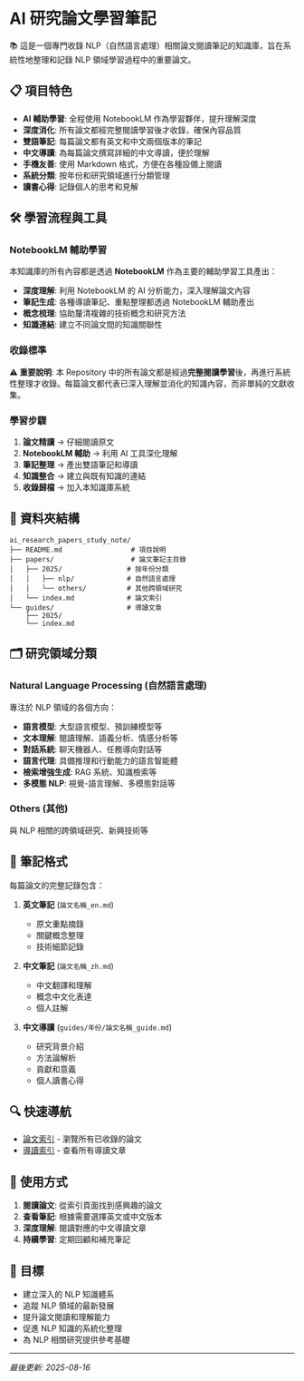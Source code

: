 # AI 研究論文學習筆記

📚 這是一個專門收錄 NLP（自然語言處理）相關論文閱讀筆記的知識庫，旨在系統性地整理和記錄 NLP 領域學習過程中的重要論文。

## 📋 項目特色

- **AI 輔助學習**: 全程使用 NotebookLM 作為學習夥伴，提升理解深度
- **深度消化**: 所有論文都經完整閱讀學習後才收錄，確保內容品質
- **雙語筆記**: 每篇論文都有英文和中文兩個版本的筆記
- **中文導讀**: 為每篇論文撰寫詳細的中文導讀，便於理解
- **手機友善**: 使用 Markdown 格式，方便在各種設備上閱讀
- **系統分類**: 按年份和研究領域進行分類管理
- **讀書心得**: 記錄個人的思考和見解

## 🛠️ 學習流程與工具

### NotebookLM 輔助學習
本知識庫的所有內容都是透過 **NotebookLM** 作為主要的輔助學習工具產出：

- **深度理解**: 利用 NotebookLM 的 AI 分析能力，深入理解論文內容
- **筆記生成**: 各種導讀筆記、重點整理都透過 NotebookLM 輔助產出
- **概念梳理**: 協助釐清複雜的技術概念和研究方法
- **知識連結**: 建立不同論文間的知識關聯性

### 收錄標準
⚠️ **重要說明**: 本 Repository 中的所有論文都是經過**完整閱讀學習**後，再進行系統性整理才收錄。每篇論文都代表已深入理解並消化的知識內容，而非單純的文獻收集。

### 學習步驟
1. **論文精讀** → 仔細閱讀原文
2. **NotebookLM 輔助** → 利用 AI 工具深化理解
3. **筆記整理** → 產出雙語筆記和導讀
4. **知識整合** → 建立與既有知識的連結
5. **收錄歸檔** → 加入本知識庫系統

## 📁 資料夾結構

```
ai_research_papers_study_note/
├── README.md                 # 項目說明
├── papers/                   # 論文筆記主目錄
│   ├── 2025/                # 按年份分類
│   │   ├── nlp/             # 自然語言處理
│   │   └── others/          # 其他跨領域研究
│   └── index.md             # 論文索引
└── guides/                  # 導讀文章
    ├── 2025/
    └── index.md
```

## 🗂️ 研究領域分類

### Natural Language Processing (自然語言處理)
專注於 NLP 領域的各個方向：
- **語言模型**: 大型語言模型、預訓練模型等
- **文本理解**: 閱讀理解、語義分析、情感分析等
- **對話系統**: 聊天機器人、任務導向對話等
- **語言代理**: 具備推理和行動能力的語言智能體
- **檢索增強生成**: RAG 系統、知識檢索等
- **多模態 NLP**: 視覺-語言理解、多模態對話等

### Others (其他)
與 NLP 相關的跨領域研究、新興技術等

## 📝 筆記格式

每篇論文的完整記錄包含：

1. **英文筆記** (`論文名稱_en.md`)
   - 原文重點摘錄
   - 關鍵概念整理
   - 技術細節記錄

2. **中文筆記** (`論文名稱_zh.md`)
   - 中文翻譯和理解
   - 概念中文化表達
   - 個人註解

3. **中文導讀** (`guides/年份/論文名稱_guide.md`)
   - 研究背景介紹
   - 方法論解析
   - 貢獻和意義
   - 個人讀書心得

## 🔍 快速導航

- [論文索引](papers/index.md) - 瀏覽所有已收錄的論文
- [導讀索引](guides/index.md) - 查看所有導讀文章

## 📖 使用方式

1. **閱讀論文**: 從索引頁面找到感興趣的論文
2. **查看筆記**: 根據需要選擇英文或中文版本
3. **深度理解**: 閱讀對應的中文導讀文章
4. **持續學習**: 定期回顧和補充筆記

## 🎯 目標

- 建立深入的 NLP 知識體系
- 追蹤 NLP 領域的最新發展
- 提升論文閱讀和理解能力
- 促進 NLP 知識的系統化整理
- 為 NLP 相關研究提供參考基礎

---

*最後更新: 2025-08-16*